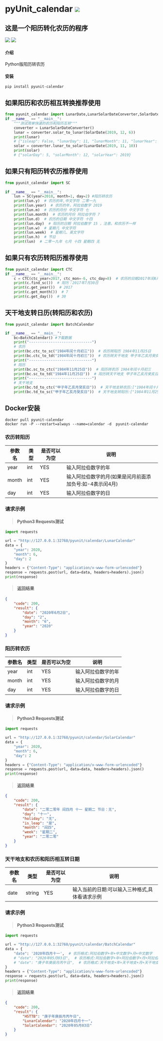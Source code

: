 # **pyUnit_calendar** [![](https://gitee.com/tyoui/logo/raw/master/logo/photolog.png)][1]


## 这是一个阳历转化农历的程序
[![](https://img.shields.io/badge/Python-3.8-green.svg)](https://pypi.org/project/pyunit-calendar/2019.5.9/)
[![](https://img.shields.io/badge/项目-jtyoui.plunar-black.svg)](https://github.com/jtyoui/Jtyoui)

#### 介绍
Python版阳历转农历

#### 安装
    pip install pyunit-calendar

## 如果阳历和农历相互转换推荐使用
```python
from pyunit_calendar import LunarDate,LunarSolarDateConverter,SolarDate
if __name__ == "__main__":
    """测试简单快速的农历和阳历互转"""
    converter = LunarSolarDateConverter()
    lunar = converter.solar_to_lunar(SolarDate(2019, 12, 6))
    print(lunar)
    # {"isleap": False, "lunarDay": 11, "lunarMonth": 11, "lunarYear": 2019}
    solar = converter.lunar_to_solar(LunarDate(2019, 11, 10))
    print(solar)
    # {"solarDay": 5, "solarMonth": 12, "solarYear": 2019}
```

## 如果只有阳历转农历推荐使用
```python
from pyunit_calendar import SC
    
if __name__ == "__main__":
    lun = SC(year=2018, month=1, day=2) #阳历转农历
    print(lun.y)  # 农历的年,中文字符 二零一九
    print(lun.year)  # 农历的年，阿拉伯数字 2019
    print(lun.m)  # 农历的月份 中文字符 七
    print(lun.month)  # 农历的月份 阿拉伯字符 7
    print(lun.d)  # 农历的日期 中文字符 十四
    print(lun.day)  # 阳历的日期 阿拉伯数字 15 ，注意。和农历不一样
    print(lun.w)  # 星期几 中文字符
    print(lun.week)  # 星期几、英文字符
    print(lun.h)  # 节日
    print(lun)  # 二零一九年 七月 十四 星期四 无
```

## 如果只有农历转阳历推荐使用
```python
from pyunit_calendar import CTC
if __name__ == "__main__":
    c = CTC(ctc_year=2017, ctc_mon=-6, ctc_day=8)  # 农历的日期2017年闰6月初八
    print(c.find_sc())  # 阳历：2017年7月30日
    print(c.get_year())  # 2017
    print(c.get_month())  # 7
    print(c.get_day())  # 30

```

## 天干地支转日历(转阳历和农历)
```python
from pyunit_calendar import BatchCalendar

if __name__ == "__main__":
    bc=BatchCalendar() #下载数据
    print("-----------------------------")
    # 农历
    print(bc.ctc_to_sc("1984年闰十月初三"))  # 农历转阳历 1984年11月25日
    print(bc.ctc_to_td("1984年闰十月初三"))  # 农历转天干地支 甲子年乙亥月癸亥日
    print("-----------------------------")
    # 阳历
    print(bc.sc_to_ctc("1984年11月25日"))  # 阳历转农历 1984年闰十月初三
    print(bc.sc_to_td("1984年11月25日"))  # 阳历转天干地支 甲子年乙亥月癸亥日
    print("-----------------------------")
    # 天干地支
    print(bc.td_to_ctc("甲子年乙亥月癸亥日"))  # 天干地支转农历:["1984年闰十月初三", "2044年九月廿一"]
    print(bc.td_to_sc("甲子年乙亥月癸亥日"))  # 天干地支转阳历:["1984年11月25日", "2044年11月10日"]
```

## Docker安装
    docker pull pyunit-calendar
    docker run -P --restart=always --name=calendar -d  pyunit-calendar


### 农历转阳历
|**参数名**|**类型**|**是否可以为空**|**说明**|
|------|------|-------|--------|
|year|int|YES|输入阿拉伯数字的年|
|month|int|YES|输入阿拉伯数字的月(如果是闰月前面添加负号:如-4表示闰4月)|
|day|int|YES|输入阿拉伯数字的日|

### 请求示例
> #### Python3 Requests测试
```python
import requests

url = "http://127.0.0.1:32768/pyunit/calendar/LunarCalendar"
data = {
    "year": 2020,
    "month": 6,
    "day": 2
}
headers = {"Content-Type": "application/x-www-form-urlencoded"}
response = requests.post(url, data=data, headers=headers).json()
print(response)
``` 

> #### 返回结果
```json
{
	"code": 200,
	"result": {
		"date": "2020年6月2日",
		"day": "2",
		"month": "6",
		"year": "2020"
	}
}
```

### 阳历转农历
|**参数名**|**类型**|**是否可以为空**|**说明**|
|------|------|-------|--------|
|year|int|YES|输入阿拉伯数字的年|
|month|int|YES|输入阿拉伯数字的月|
|day|int|YES|输入阿拉伯数字的日|

### 请求示例
> #### Python3 Requests测试
```python
import requests

url = "http://127.0.0.1:32768/pyunit/calendar/SolarCalendar"
data = {
    "year": 2020,
    "month": 6,
    "day": 2
}
headers = {"Content-Type": "application/x-www-form-urlencoded"}
response = requests.post(url, data=data, headers=headers).json()
print(response)
``` 

> #### 返回结果
```json
{
	"code": 200,
	"result": {
		"date": "二零二零年 闰四月 十一 星期二 节日：无",
		"day": "十一",
		"holiday": "无",
		"is_leap": "是",
		"month": "闰四",
		"week": "星期二",
		"year": "二零二零"
	}
}
```

### 天干地支和农历和阳历相互转日期
|**参数名**|**类型**|**是否可以为空**|**说明**|
|------|------|-------|--------|
|date|string|YES|输入当前的日期:可以输入三种格式,具体看请求示例|

### 请求示例
> #### Python3 Requests测试
```python
import requests

url = "http://127.0.0.1:32768/pyunit/calendar/BatchCalendar"
data = {
    "date": '2020年四月十一',  # 农历格式:阿拉伯数字+年+中文数字+月+中文数字
    # "date": "2020年05月03日",  # 农历格式:阿拉伯数字+年+阿拉伯数字+月+阿拉伯数字+日
    # "date": "庚子年庚辰月丙午日",  # 农历格式:天干地支+年+天干地支+月+天干地支+日
}
headers = {"Content-Type": "application/x-www-form-urlencoded"}
response = requests.post(url, data=data, headers=headers).json()
print(response)
``` 

> #### 返回结果
```json
{
	"code": 200,
	"result": {
		"HSTTB": "庚子年庚辰月丙午日",
		"LunarCalendar": "2020年四月十一",
		"SolarCalendar": "2020年05月03日"
	}
}
```

[1]: https://blog.jtyoui.com